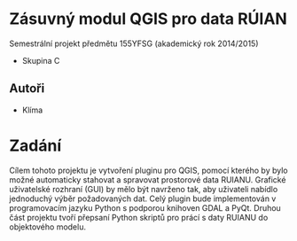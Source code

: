 # Zásuvný modul QGIS pro data RÚIAN

Semestrální projekt předmětu 155YFSG (akademický rok 2014/2015)

* Skupina C

## Autoři

* Klíma

# Zadání

Cílem tohoto projektu je vytvoření pluginu pro QGIS, pomocí kterého by bylo možné automaticky stahovat a spravovat prostorové data RUIANU. Grafické uživatelské rozhraní (GUI) by mělo být navrženo tak, aby uživateli nabídlo jednoduchý výběr požadovaných dat. Celý plugin bude implementován v programovacím jazyku Python s podporou knihoven GDAL a PyQt. Druhou část projektu tvoří přepsaní Python skriptů pro prácí s daty RUIANU do objektového modelu. 
